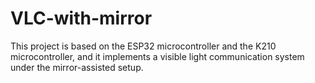# VLC-with-mirror
This project is based on the ESP32 microcontroller and the K210 microcontroller, and it implements a visible light communication system under the mirror-assisted setup.
